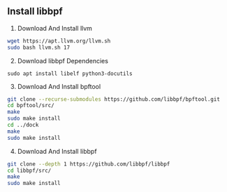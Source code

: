 ## Install libbpf
1. Download And Install llvm
``` bash
wget https://apt.llvm.org/llvm.sh
sudo bash llvm.sh 17
```

2. Download libbpf Dependencies
```
sudo apt install libelf python3-docutils
```

3. Download And Install bpftool
``` bash
git clone --recurse-submodules https://github.com/libbpf/bpftool.git
cd bpftool/src/
make
sudo make install
cd ../dock
make
sudo make install
```

4. Download And Install libbpf
``` bash
git clone --depth 1 https://github.com/libbpf/libbpf
cd libbpf/src/
make
sudo make install
```
